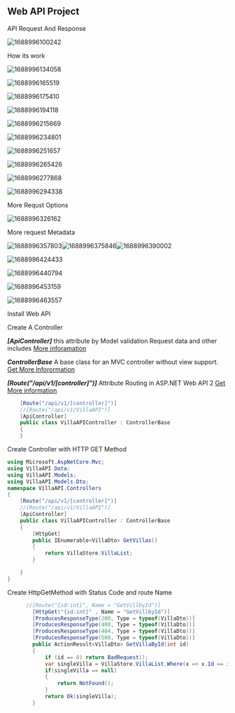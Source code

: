 ## Web API Project

API Request And Response

![1688996100242](image/readme/1688996100242.png)

How its work

![1688996134058](image/readme/1688996134058.png)

![1688996165519](image/readme/1688996165519.png)

![1688996175410](image/readme/1688996175410.png)

![1688996194118](image/readme/1688996194118.png)

![1688996215669](image/readme/1688996215669.png)

![1688996234801](image/readme/1688996234801.png)

![1688996251657](image/readme/1688996251657.png)

![1688996265426](image/readme/1688996265426.png)

![1688996277868](image/readme/1688996277868.png)

![1688996294338](image/readme/1688996294338.png)

 More Requst Options

![1688996326162](image/readme/1688996326162.png)

More request Metadata

![1688996357803](image/readme/1688996357803.png)![1688996375846](image/readme/1688996375846.png)![1688996390002](image/readme/1688996390002.png)

![1688996424433](image/readme/1688996424433.png)

![1688996440794](image/readme/1688996440794.png)

![1688996453159](image/readme/1688996453159.png)

![1688996463557](image/readme/1688996463557.png)

Install Web API

Create A Controller

***[ApiController]***  this attribute by  Model validation Request data and other includes    [More inforamation](https://docs.microsoft.com/aspnet/core/web-api/#apicontroller-attribute)

***ControllerBase***  A base class for an MVC controller without view support. [Get More Inforormation](https://learn.microsoft.com/en-us/dotnet/api/microsoft.aspnetcore.mvc.controllerbase?view=aspnetcore-7.0)

***[Route("/api/v1/[controller]")]***    Attribute Routing in ASP.NET Web API 2   [Get More information](https://learn.microsoft.com/en-us/aspnet/web-api/overview/web-api-routing-and-actions/attribute-routing-in-web-api-2)

```csharp
    [Route("/api/v1/[controller]")]
    //[Route("/api/v1/VillaAPI")]
    [ApiController]
    public class VillaAPIController : ControllerBase
    { 
    }

```

Create Controller with  HTTP GET Method

```csharp
using Microsoft.AspNetCore.Mvc;
using VillaAPI.Data;
using VillaAPI.Models;
using VillaAPI.Models.Dto;
namespace VillaAPI.Controllers
{
    [Route("/api/v1/[controller]")]
    //[Route("/api/v1/VillaAPI")]
    [ApiController]
    public class VillaAPIController : ControllerBase
    {
        [HttpGet]
        public IEnumerable<VillaDto> GetVillas()
        {
            return VillaStore.VillaList;
        }

    }
}

```

Create HttpGetMethod with   Status Code  and route Name

```csharp
      //[Route("{id:int}", Name = "GetVillbyId")]
        [HttpGet("{id:int}" , Name = "GetVillbyId")]
        [ProducesResponseType(200, Type = typeof(VillaDto))]
        [ProducesResponseType(400, Type = typeof(VillaDto))]
        [ProducesResponseType(404, Type = typeof(VillaDto))]
        [ProducesResponseType(500, Type = typeof(VillaDto))]
        public ActionResult<VillaDto> GetVillaById(int id)
        {
            if (id == 0) return BadRequest();
            var singleVilla = VillaStore.VillaList.Where(x => x.Id == id).FirstOrDefault();
            if(singleVilla == null)
            {
                return NotFound();
            }
            return Ok(singleVilla);
        }
```

